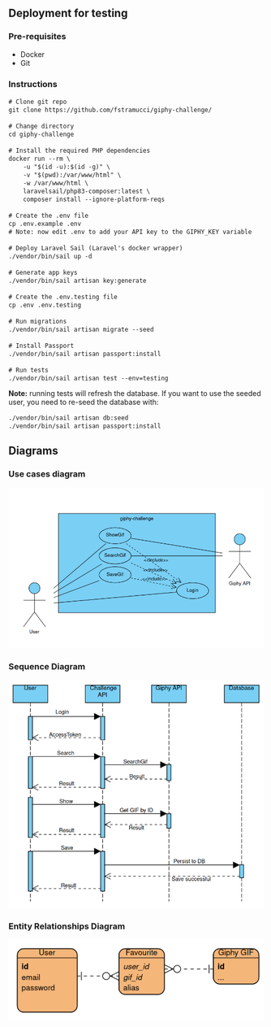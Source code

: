 ## Deployment for testing

### Pre-requisites
- Docker
- Git

### Instructions
```
# Clone git repo
git clone https://github.com/fstramucci/giphy-challenge/

# Change directory
cd giphy-challenge

# Install the required PHP dependencies
docker run --rm \
    -u "$(id -u):$(id -g)" \
    -v "$(pwd):/var/www/html" \
    -w /var/www/html \
    laravelsail/php83-composer:latest \
    composer install --ignore-platform-reqs

# Create the .env file
cp .env.example .env
# Note: now edit .env to add your API key to the GIPHY_KEY variable

# Deploy Laravel Sail (Laravel's docker wrapper)
./vendor/bin/sail up -d

# Generate app keys
./vendor/bin/sail artisan key:generate

# Create the .env.testing file
cp .env .env.testing

# Run migrations
./vendor/bin/sail artisan migrate --seed

# Install Passport
./vendor/bin/sail artisan passport:install

# Run tests
./vendor/bin/sail artisan test --env=testing

```
**Note:** running tests will refresh the database. If you want to use the seeded user, you need to re-seed the database with:
```
./vendor/bin/sail artisan db:seed
./vendor/bin/sail artisan passport:install
```

## Diagrams

### Use cases diagram
![Use cases diagram](diagrams/UC.png)

### Sequence Diagram
![Sequence Diagram](diagrams/Seq.png)

### Entity Relationships Diagram
![Entity Relationships Diagram](diagrams/ERD.png)